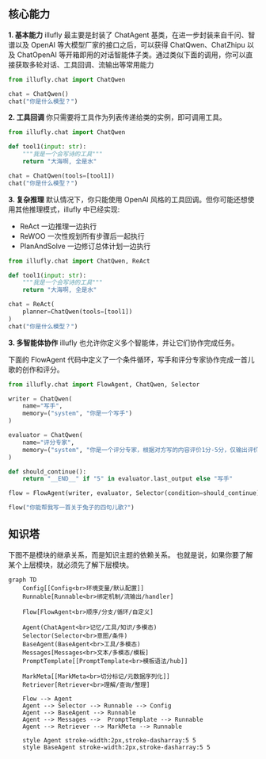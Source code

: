 ## 核心能力

**1. 基本能力**
illufly 最主要是封装了 ChatAgent 基类，在进一步封装来自千问、智谱以及 OpenAI 等大模型厂家的接口之后，可以获得 ChatQwen、ChatZhipu 以及 ChatOpenAI 等开箱即用的对话智能体子类。通过类似下面的调用，你可以直接获取多轮对话、工具回调、流输出等常用能力

```python
from illufly.chat import ChatQwen

chat = ChatQwen()
chat("你是什么模型？")
```

**2. 工具回调**
你只需要将工具作为列表传递给类的实例，即可调用工具。

```python
from illufly.chat import ChatQwen

def tool1(input: str):
    """我是一个会写诗的工具"""
    return "大海啊, 全是水"

chat = ChatQwen(tools=[tool1])
chat("你是什么模型？")
```

**3. 复杂推理**
默认情况下，你只能使用 OpenAI 风格的工具回调。但你可能还想使用其他推理模式，illufly 中已经实现:

- ReAct 一边推理一边执行
- ReWOO 一次性规划所有步骤后一起执行
- PlanAndSolve 一边修订总体计划一边执行

```python
from illufly.chat import ChatQwen, ReAct

def tool1(input: str):
    """我是一个会写诗的工具"""
    return "大海啊, 全是水"

chat = ReAct(
    planner=ChatQwen(tools=[tool1])
)
chat("你是什么模型？")
```

**3. 多智能体协作**
illufly 也允许你定义多个智能体，并让它们协作完成任务。

下面的 FlowAgent 代码中定义了一个条件循环，写手和评分专家协作完成一首儿歌的创作和评分。

```python
from illufly.chat import FlowAgent, ChatQwen, Selector

writer = ChatQwen(
    name="写手",
    memory=("system", "你是一个写手")
)

evaluator = ChatQwen(
    name="评分专家",
    memory=("system", "你是一个评分专家，根据对方写的内容评价1分-5分，仅输出评价和最终结果")
)

def should_continue():
    return "__END__" if "5" in evaluator.last_output else "写手"

flow = FlowAgent(writer, evaluator, Selector(condition=should_continue))

flow("你能帮我写一首关于兔子的四句儿歌?")
```

## 知识塔
下图不是模块的继承关系，而是知识主题的依赖关系。
也就是说，如果你要了解某个上层模块，就必须先了解下层模块。

```mermaid
graph TD
    Config[[Config<br>环境变量/默认配置]]
    Runnable[Runnable<br>绑定机制/流输出/handler]

    Flow[FlowAgent<br>顺序/分支/循环/自定义]

    Agent(ChatAgent<br>记忆/工具/知识/多模态)
    Selector(Selector<br>意图/条件)
    BaseAgent(BaseAgent<br>工具/多模态)
    Messages[Messages<br>文本/多模态/模板]
    PromptTemplate[[PromptTemplate<br>模板语法/hub]]

    MarkMeta[[MarkMeta<br>切分标记/元数据序列化]]
    Retriever[Retriever<br>理解/查询/整理]

    Flow --> Agent
    Agent --> Selector --> Runnable --> Config
    Agent --> BaseAgent --> Runnable
    Agent --> Messages -->  PromptTemplate --> Runnable
    Agent --> Retriever --> MarkMeta --> Runnable

    style Agent stroke-width:2px,stroke-dasharray:5 5
    style BaseAgent stroke-width:2px,stroke-dasharray:5 5

```

